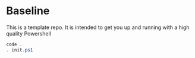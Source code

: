 # Baseline

This is a template repo.  It is intended to get you up and running with a high quality Powershell

```powershell
code .
. init.ps1
```
